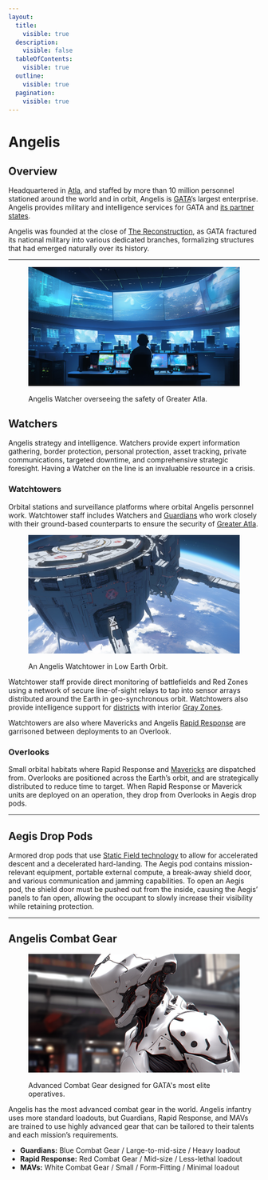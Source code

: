 ```yaml
---
layout:
  title:
    visible: true
  description:
    visible: false
  tableOfContents:
    visible: true
  outline:
    visible: true
  pagination:
    visible: true
---
```


# Angelis

## Overview

Headquartered in [Atla](../key-locations/atla.md), and staffed by more than 10 million personnel stationed around the world and in orbit, Angelis is [GATA](../the-basics.md)’s largest enterprise. Angelis provides military and intelligence services for GATA and [its partner states](../politics/new-dawn-accords.md#signatories).

Angelis was founded at the close of [The Reconstruction](../../history/the-reconstruction.md), as GATA fractured its national military into various dedicated branches, formalizing structures that had emerged naturally over its history.

***

<figure><img src="../../../.gitbook/assets/75.png" alt="" width="563"><figcaption><p>Angelis Watcher overseeing the safety of Greater Atla.</p></figcaption></figure>

## **Watchers**

Angelis strategy and intelligence. Watchers provide expert information gathering, border protection, personal protection, asset tracking, private communications, targeted downtime, and comprehensive strategic foresight. Having a Watcher on the line is an invaluable resource in a crisis.

### **Watchtowers**

Orbital stations and surveillance platforms where orbital Angelis personnel work. Watchtower staff includes Watchers and [Guardians](guardians.md) who work closely with their ground-based counterparts to ensure the security of [Greater Atla](../politics/greater-atla.md).&#x20;

<figure><img src="../../../.gitbook/assets/14.png" alt="" width="563"><figcaption><p>An Angelis Watchtower in Low Earth Orbit.</p></figcaption></figure>

Watchtower staff provide direct monitoring of battlefields and Red Zones using a network of secure line-of-sight relays to tap into sensor arrays distributed around the Earth in geo-synchronous orbit. Watchtowers also provide intelligence support for [districts](../politics/districts.md) with interior [Gray Zones](../politics/gray-zones.md).

Watchtowers are also where Mavericks and Angelis [Rapid Response](rapid-response.md) are garrisoned between deployments to an Overlook.

### **Overlooks**&#x20;

Small orbital habitats where Rapid Response and [Mavericks](mavs.md) are dispatched from. Overlooks are positioned across the Earth’s orbit, and are strategically distributed to reduce time to target. When Rapid Response or Maverick units are deployed on an operation, they drop from Overlooks in Aegis drop pods.

***

## **Aegis Drop Pods**

Armored drop pods that use [Static Field technology](../../science-and-tech/statics.md) to allow for accelerated descent and a decelerated hard-landing. The Aegis pod contains mission-relevant equipment, portable external compute, a break-away shield door, and various communication and jamming capabilities. To open an Aegis pod, the shield door must be pushed out from the inside, causing the Aegis’ panels to fan open, allowing the occupant to slowly increase their visibility while retaining protection.

***

## **Angelis Combat Gear**

<figure><img src="../../../.gitbook/assets/nomoney420_extreme_close_up_character_in_slim_armored_combat_su_b94de5e5-759b-4d56-80d7-a6f52d6e4847.png" alt="" width="563"><figcaption><p>Advanced Combat Gear designed for GATA's most elite operatives.</p></figcaption></figure>

Angelis has the most advanced combat gear in the world. Angelis infantry uses more standard loadouts, but Guardians, Rapid Response, and MAVs are trained to use highly advanced gear that can be tailored to their talents and each mission’s requirements.

* **Guardians:** Blue Combat Gear / Large-to-mid-size / Heavy loadout
* **Rapid Response:** Red Combat Gear / Mid-size / Less-lethal loadout
* **MAVs:** White Combat Gear / Small / Form-Fitting / Minimal loadout
